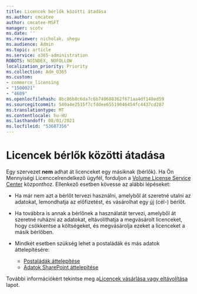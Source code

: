 ```yaml
---
title: Licencek bérlők közötti átadása
ms.author: cmcatee
author: cmcatee-MSFT
manager: scotv
ms.date: ''
ms.reviewer: nicholak, shegu
ms.audience: Admin
ms.topic: article
ms.service: o365-administration
ROBOTS: NOINDEX, NOFOLLOW
localization_priority: Priority
ms.collection: Adm_O365
ms.custom:
- commerce_licensing
- "1500021"
- "4689"
ms.openlocfilehash: 8bc86b8c6da7c6b740688362f671aa4df148ed59
ms.sourcegitcommit: 540a4e2515f7cfddee65519046454fc4437cd287
ms.translationtype: MT
ms.contentlocale: hu-HU
ms.lasthandoff: 08/01/2021
ms.locfileid: "53687356"
---
```

# <a name="transfer-licenses-between-tenants"></a>Licencek bérlők közötti átadása

Egy szervezet **nem** adhat át licenceket egy másiknak (bérlők). Ha Ön Mennyiségi Licenccelrendelkező ügyfél, forduljon a [Volume License Service Center](https://support.microsoft.com/help/4471406/how-to-contact-the-microsoft-volume-licensing-service-center) központhoz. Ellenkező esetben kövesse az alábbi lépéseket:

- Ha már nem azt a bérlőt tervezi használni, amelyből át [](https://admin.microsoft.com/Adminportal/Home?source=applauncher#/subscriptions) szeretné utalni az adatokat, lemondhatja az előfizetést, és vásárolhat egy [új](https://www.microsoft.com/microsoft-365/business/compare-all-microsoft-365-business-products?rtc=2&activetab=tab:primaryr2) (cél-) bérlőt.
- Ha továbbra is annak a bérlőnek a használatát tervezi, amelyből [](/microsoft-365/commerce/licenses/buy-licenses#buy-or-remove-licenses-for-your-business-subscription) át szeretné ruházni az adatokat, eltávolíthatja a megvásárolt licenceket, hogy csökkentse a költségeket, és megvásárolja ezeket a licenceket a másik bérlőben.
- Mindkét esetben szükség lehet a postaládák és más adatok áttelepítésére:

    - [Postaládák áttelepítése](/Exchange/mailbox-migration/migrate-mailboxes-across-tenants)
    - [Adatok SharePoint áttelepítése](https://aka.ms/modernSpoAdminCenter/CloudContentMigrations)

További információkért tekintse meg a[Licencek vásárlása vagy eltávolítása](/microsoft-365/commerce/licenses/buy-licenses) lapot.